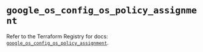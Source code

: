 # `google_os_config_os_policy_assignment`

Refer to the Terraform Registry for docs: [`google_os_config_os_policy_assignment`](https://registry.terraform.io/providers/drfaust92/google/4.16.4/docs/resources/os_config_os_policy_assignment).
